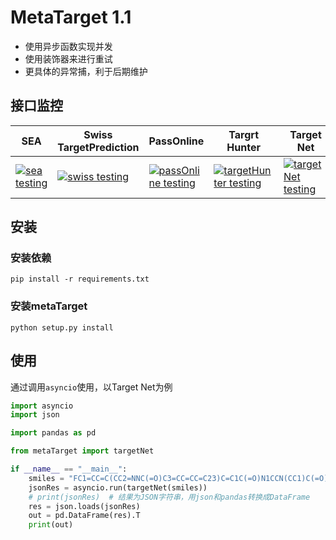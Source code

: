 # MetaTarget 1.1

- 使用异步函数实现并发
- 使用装饰器来进行重试
- 更具体的异常捕，利于后期维护

## 接口监控

| SEA                                                          | Swiss TargetPrediction                                       | PassOnline                                                   | Targrt Hunter                                                | Target Net                                                   |
| ------------------------------------------------------------ | ------------------------------------------------------------ | ------------------------------------------------------------ | ------------------------------------------------------------ | ------------------------------------------------------------ |
| [![sea testing](https://github.com/kotori-y/metaTarget/actions/workflows/test_sea.yml/badge.svg)](https://github.com/kotori-y/metaTarget/actions/workflows/test_sea.yml) | [![swiss testing](https://github.com/kotori-y/metaTarget/actions/workflows/test_swiss.yml/badge.svg)](https://github.com/kotori-y/metaTarget/actions/workflows/test_swiss.yml) | [![passOnline testing](https://github.com/kotori-y/metaTarget/actions/workflows/test_passOnline.yml/badge.svg)](https://github.com/kotori-y/metaTarget/actions/workflows/test_passOnline.yml) | [![targetHunter testing](https://github.com/kotori-y/metaTarget/actions/workflows/test_targetHunter.yml/badge.svg)](https://github.com/kotori-y/metaTarget/actions/workflows/test_targetHunter.yml) | [![targetNet testing](https://github.com/kotori-y/metaTarget/actions/workflows/test_targetNet.yml/badge.svg)](https://github.com/kotori-y/metaTarget/actions/workflows/test_targetNet.yml) |

## 安装

### 安装依赖

```shell
pip install -r requirements.txt
```

### 安装metaTarget

```shell
python setup.py install
```

## 使用

通过调用<code>asyncio</code>使用，以Target Net为例

```python
import asyncio
import json

import pandas as pd

from metaTarget import targetNet

if __name__ == "__main__":
    smiles = "FC1=CC=C(CC2=NNC(=O)C3=CC=CC=C23)C=C1C(=O)N1CCN(CC1)C(=O)C1CC1"
    jsonRes = asyncio.run(targetNet(smiles))
    # print(jsonRes)  # 结果为JSON字符串，用json和pandas转换成DataFrame
    res = json.loads(jsonRes)
    out = pd.DataFrame(res).T
    print(out)
```



